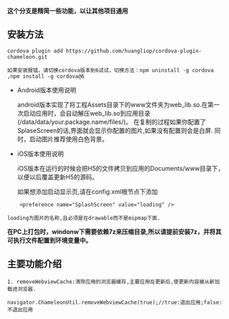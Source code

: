 **这个分支是精简一些功能，以让其他项目通用**
 
## 安装方法

    cordova plugin add https://github.com/huangliop/cordova-plugin-chameleon.git
`如果安装报错，请切换cordova版本到6试试，切换方法：npm uninstall -g cordova ,npm install -g cordova@6`

- Android版本使用说明

    android版本实现了将工程Assets目录下的www文件夹为web_lib.so.在第一次启动应用时，会自动解压web_lib.so到应用目录(/data/data/your.package.name/files/)。
在复制的过程如果你配置了SplaseScreen的话,界面就会显示你配置的图片,如果没有配置则会是白屏.
同时，启动图片推荐使用白色背景。
- iOS版本使用说明

    iOS版本在运行的时候会把H5的文件拷贝到应用的Documents/www目录下，以便以后覆盖更新H5的源码。

        
    如果想添加启动显示页,请在config.xml根节点下添加 
```
    <preference name="SplashScreen" value="loading" /> 
```
    loading为图片的名称,且必须是在drawable而不是mipmap下面.
**在PC上打包时，windonw下需要依赖7z来压缩目录,所以请提前安装7z，并将其可执行文件配置到环境变量中。**
## 主要功能介绍

    1. removeWebviewCache:清除应用的浏览器缓存,主要应用在更新后,使更新内容被从新加载进浏览器.  
```
navigator.ChameleonUtil.removeWebviewCache(true);//true:退出应用;false:不退出应用
``` 
